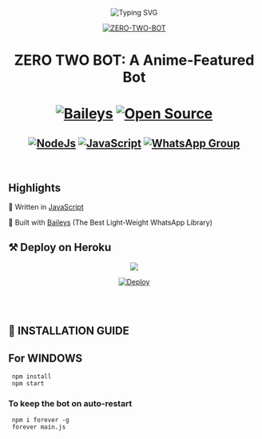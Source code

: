 
<div align="center">
    <img
        src="https://readme-typing-svg.herokuapp.com?font=Fredoka+One&color=%23AC230A&size=21&center=true&vCenter=true&width=412&height=66&lines=WELCOME;HI!!+I+AM+ZERO-BOTTO+"
            alt="Typing SVG"
        />
    </a>
</p>
  
<a href="https://ibb.co/wQ4GK21"><img src="https://steamuserimages-a.akamaihd.net/ugc/1660102063051383329/3117560C5753F3C63EA5B6E9564B1BFF27108162/?imw=450&impolicy=Letterbox" alt="ZERO-TWO-BOT"></a>

# **ZERO TWO BOT: A Anime-Featured Bot**


# [![Baileys](https://img.shields.io/badge/Baileys-%F0%9F%A4%96-orange)]() [![Open Source](https://badges.frapsoft.com/os/v2/open-source.svg?v=103)]()
## [![NodeJs](https://img.shields.io/badge/Node.js-43853D?style=for-the-badge&logo=node.js&logoColor=white)](https://nodejs.org/en/) [![JavaScript](https://img.shields.io/badge/JavaScript-js-yellowgreen?style=for-the-badge&logo=javascript&logoColor=white)]() [![WhatsApp Group](https://img.shields.io/badge/WhatsApp-25D366?style=for-the-badge&logo=whatsapp&logoColor=white)](https://wa.me/918509511195)
</div><br/>

##  Highlights

🎯   Written in [JavaScript](https://www.javascript.com/)</a>

🎯   Built with [Baileys](https://github.com/adiwajshing/baileys) (The Best Light-Weight</a>
    WhatsApp Library)

## ⚒️ Deploy on Heroku

<div align="center">
<img src="https://readme-typing-svg.herokuapp.com?font=Bebas+Neue&color=%23413764&size=21&center=true&vCenter=true&width=418&height=66&lines=CLICK+ON+THE;+BUTTON+TO+DEPLOY+ON+HEROKU"
     ar href="https://heroku.com/deploy?template=https://github.com/pratyush4932/izumi">


[![Deploy](https://www.herokucdn.com/deploy/button.png)](https://heroku.com/deploy?template=https://github.com/pratyush4932/izumi)
</div><br/>
<br/> 

## 🧰 INSTALLATION GUIDE

## For WINDOWS
    
     npm install
     npm start
 ### To keep the bot on auto-restart

     npm i forever -g
     forever main.js




        
